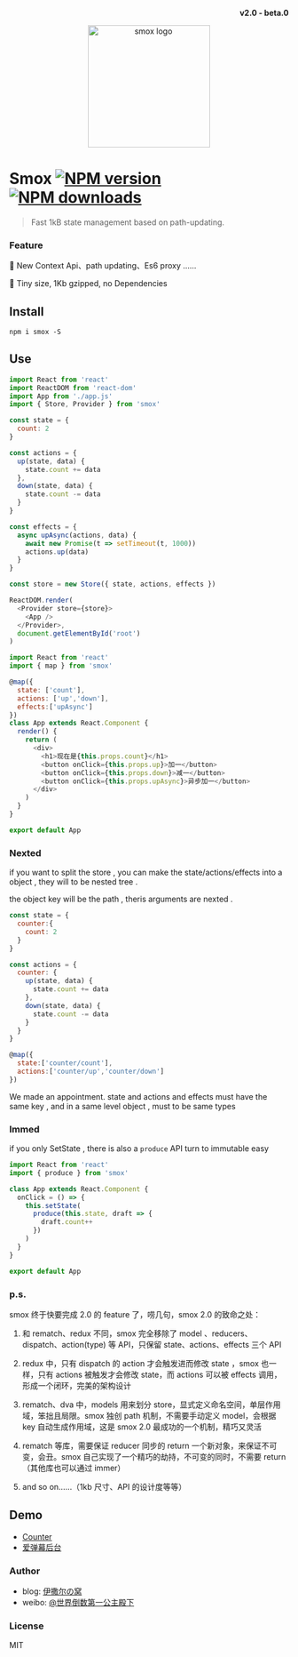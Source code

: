 <p align="right"><b>v2.0 - beta.0</b></p>
<p align="center"><img src="https://ws1.sinaimg.cn/large/0065Zy9egy1fyuqe61tlej30b40b4gn6.jpg" alt="smox logo" width="220"></p>

# Smox [![NPM version](https://img.shields.io/npm/v/smox.svg?style=flat-square)](https://npmjs.com/package/smox) [![NPM downloads](https://img.shields.io/npm/dm/smox.svg?style=flat-square)](https://npmjs.com/package/smox)

> Fast 1kB state management based on path-updating.

### Feature

:pig_nose: New Context Api、path updating、Es6 proxy ……

:jack_o_lantern: Tiny size, 1Kb gzipped, no Dependencies

## Install

```shell
npm i smox -S
```

## Use

```javascript
import React from 'react'
import ReactDOM from 'react-dom'
import App from './app.js'
import { Store, Provider } from 'smox'

const state = {
  count: 2
}

const actions = {
  up(state, data) {
    state.count += data
  },
  down(state, data) {
    state.count -= data
  }
}

const effects = {
  async upAsync(actions, data) {
    await new Promise(t => setTimeout(t, 1000))
    actions.up(data)
  }
}

const store = new Store({ state, actions, effects })

ReactDOM.render(
  <Provider store={store}>
    <App />
  </Provider>,
  document.getElementById('root')
)
```

```javascript
import React from 'react'
import { map } from 'smox'

@map({
  state: ['count'],
  actions: ['up','down'],
  effects:['upAsync']
})
class App extends React.Component {
  render() {
    return (
      <div>
        <h1>现在是{this.props.count}</h1>
        <button onClick={this.props.up}>加一</button>
        <button onClick={this.props.down}>减一</button>
        <button onClick={this.props.upAsync}>异步加一</button>
      </div>
    )
  }
}

export default App
```

### Nexted

if you want to split the store , you can make the state/actions/effects into a object , they will to be nested tree .

the object key will be the path , theris arguments are nexted .

```Javascript
const state = {
  counter:{
    count: 2
  }
}

const actions = {
  counter: {
    up(state, data) {
      state.count += data
    },
    down(state, data) {
      state.count -= data
    }
  }
}

@map({
  state:['counter/count'],
  actions:['counter/up','counter/down']
})

```
We made an appointment. state and actions and effects must have the same key , and in a same level object , must to be same types

### Immed

if you only SetState , there is also a `produce` API turn to immutable easy

```javascript
import React from 'react'
import { produce } from 'smox'

class App extends React.Component {
  onClick = () => {
    this.setState(
      produce(this.state, draft => {
        draft.count++
      })
    )
  }
}

export default App
```

### p.s.

smox 终于快要完成 2.0 的 feature 了，唠几句，smox 2.0 的致命之处：

1. 和 rematch、redux 不同，smox 完全移除了 model 、reducers、dispatch、action(type) 等 API，只保留 state、actions、effects 三个 API

2. redux 中，只有 dispatch 的 action 才会触发进而修改 state ，smox 也一样，只有 actions 被触发才会修改 state，而 actions 可以被 effects 调用，形成一个闭环，完美的架构设计

3. rematch、dva 中，models 用来划分 store，显式定义命名空间，单层作用域，笨拙且局限。smox 独创 path 机制，不需要手动定义 model，会根据 key 自动生成作用域，这是 smox 2.0 最成功的一个机制，精巧又灵活

4. rematch 等库，需要保证 reducer 同步的 return 一个新对象，来保证不可变，会丑。smox 自己实现了一个精巧的劫持，不可变的同时，不需要 return（其他库也可以通过 immer）

5. and so on……（1kb 尺寸、API 的设计度等等）

## Demo

- [Counter](https://github.com/132yse/smox/tree/master/examples/counter)
- [爱弹幕后台](https://github.com/132yse/idanmu-admin)

### Author

- blog: [伊撒尔の窝](http://www.yisaer.com)
- weibo: [@世界倒数第一公主殿下](http://weibo.com/oreshura)

### License

MIT

